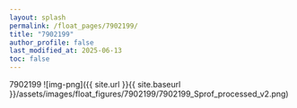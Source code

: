 ```yaml
---
layout: splash
permalink: /float_pages/7902199/
title: "7902199"
author_profile: false
last_modified_at: 2025-06-13
toc: false
---
```

 
7902199
![img-png]({{ site.url }}{{ site.baseurl }}/assets/images/float_figures/7902199/7902199_Sprof_processed_v2.png)